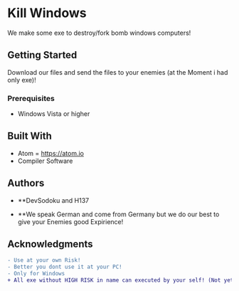 # Kill Windows

We make some exe to destroy/fork bomb windows computers!

## Getting Started
Download our files and send the files to your enemies (at the Moment i had only exe)!

### Prerequisites

* Windows Vista or higher

## Built With

* Atom = https://atom.io
* Compiler Software

## Authors

* **DevSodoku and H137

* **We speak German and come from Germany but we do our best to give your Enemies good Expirience!

## Acknowledgments

```diff
- Use at your own Risk!
- Better you dont use it at your PC!
- Only for Windows
+ All exe without HIGH RISK in name can executed by your self! (Not yet applied so do not run on your computer)
```
